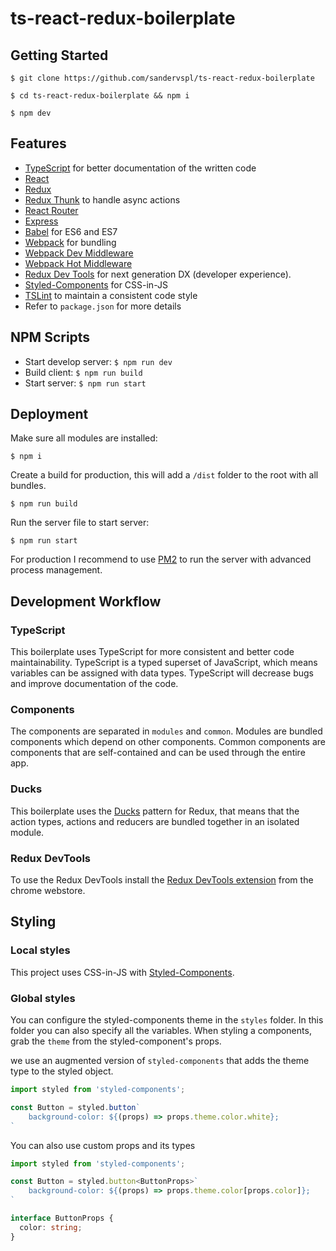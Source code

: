 # ts-react-redux-boilerplate

## Getting Started
```
$ git clone https://github.com/sandervspl/ts-react-redux-boilerplate
```

```
$ cd ts-react-redux-boilerplate && npm i
```

```
$ npm dev
```

## Features
* [TypeScript](https://github.com/Microsoft/TypeScript) for better documentation of the written code
* [React](https://github.com/facebook/react)
* [Redux](https://github.com/rackt/redux)
* [Redux Thunk](https://github.com/gaearon/redux-thunk) to handle async actions
* [React Router](https://github.com/rackt/react-router)
* [Express](http://expressjs.com)
* [Babel](http://babeljs.io) for ES6 and ES7
* [Webpack](http://webpack.github.io) for bundling
* [Webpack Dev Middleware](http://webpack.github.io/docs/webpack-dev-middleware.html)
* [Webpack Hot Middleware](https://github.com/glenjamin/webpack-hot-middleware)
* [Redux Dev Tools](https://github.com/gaearon/redux-devtools) for next generation DX (developer experience).
* [Styled-Components](https://github.com/styled-components/styled-components/) for CSS-in-JS
* [TSLint](https://palantir.github.io/tslint/) to maintain a consistent code style
* Refer to `package.json` for more details

## NPM Scripts
* Start develop server: `$ npm run dev`
* Build client: `$ npm run build`
* Start server: `$ npm run start`

## Deployment
Make sure all modules are installed:  
```
$ npm i
```

Create a build for production, this will add a `/dist` folder to the root with all bundles.  
```
$ npm run build
```

Run the server file to start server:
```
$ npm run start
```

For production I recommend to use [PM2](http://pm2.keymetrics.io/) to run the server with advanced process management.

## Development Workflow
### TypeScript
This boilerplate uses TypeScript for more consistent and better code maintainability. TypeScript is a typed superset of JavaScript, which means variables can be assigned with data types. TypeScript will decrease bugs and improve documentation of the code.

### Components
The components are separated in `modules` and `common`. Modules are bundled components which depend on other components. Common components are components that are self-contained and can be used through the entire app.

### Ducks
This boilerplate uses the [Ducks](https://github.com/erikras/ducks-modular-redux) pattern for Redux, that means that the action types, actions and reducers are bundled together in an isolated module.

### Redux DevTools
To use the Redux DevTools install the [Redux DevTools extension](https://chrome.google.com/webstore/detail/redux-devtools/lmhkpmbekcpmknklioeibfkpmmfibljd) from the chrome webstore.

## Styling
### Local styles
This project uses CSS-in-JS with [Styled-Components](https://github.com/styled-components/styled-components/).

### Global styles
You can configure the styled-components theme in the `styles` folder. In this folder you can also specify all the variables. When styling a components, grab the `theme` from the styled-component's props.

we use an augmented version of `styled-components` that adds the theme type to the styled object.

```ts
import styled from 'styled-components';

const Button = styled.button`
    background-color: ${(props) => props.theme.color.white};
`
```

You can also use custom props and its types

```ts
import styled from 'styled-components';

const Button = styled.button<ButtonProps>`
    background-color: ${(props) => props.theme.color[props.color]};
`

interface ButtonProps {
  color: string;
}
```

